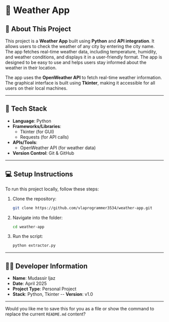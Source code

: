 # 🚀 Weather App

## 📂 About This Project

This project is a **Weather App** built using **Python** and **API integration**. It allows users to check the weather of any city by entering the city name. The app fetches real-time weather data, including temperature, humidity, and weather conditions, and displays it in a user-friendly format. The app is designed to be easy to use and helps users stay informed about the weather in their location.

The app uses the **OpenWeather API** to fetch real-time weather information. The graphical interface is built using **Tkinter**, making it accessible for all users on their local machines.

---

## 🧰 Tech Stack

- **Language**: Python  
- **Frameworks/Libraries**: 
  - Tkinter (for GUI)
  - Requests (for API calls)
- **APIs/Tools**: 
  - OpenWeather API (for weather data)
- **Version Control**: Git & GitHub  

---

## 💻 Setup Instructions

To run this project locally, follow these steps:

1. Clone the repository:
   ```bash
   git clone https://github.com/vlaprogrammer3534/weather-app.git
   
2. Navigate into the folder:
   ```bash
   cd weather-app
3. Run the script:
    ```bash
   python extractor.py
    
---

## 👨‍💻 Developer Information
- **Name**: Mudassir Ijaz  
- **Date**:  April 2025
- **Project Type**: Personal Project
- **Stack**: Python, Tkinter
-- **Version**: v1.0

---

Would you like me to save this for you as a file or show the command to replace the current `README.md` content?
